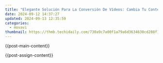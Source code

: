 ```yaml
---
title: "Elegante Solución Para La Conversión De Vídeos: Cambia Tu Contenido VOB a AVI en Solo 2 Clics, Seguro Y Fácil Con Movavi Video Converter"
date: 2024-09-12 14:37:27
updated: 2024-09-13 12:35:59
categories:
  - movavi
thumbnail: https://thmb.techidaily.com/730a9c7a00f1a79a6d3634630cd288f1352fb7a324f089b4d22646a4f5583516.jpg
---
```


{{post-main-content}}

<ins class="adsbygoogle"
     style="display:block"
     data-ad-format="autorelaxed"
     data-ad-client="ca-pub-7571918770474297"
     data-ad-slot="1223367746"></ins>

{{post-assign-content}}

<ins class="adsbygoogle"
     style="display:block"
     data-ad-client="ca-pub-7571918770474297"
     data-ad-slot="8358498916"
     data-ad-format="auto"
     data-full-width-responsive="true"></ins>
